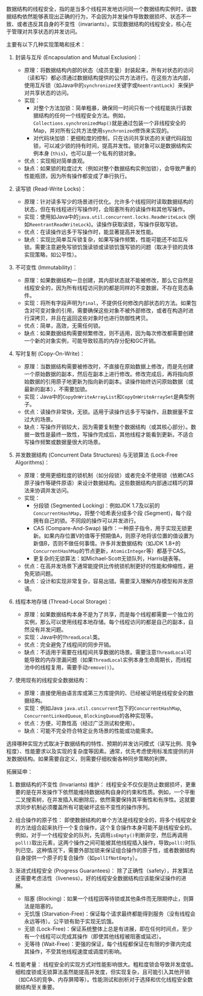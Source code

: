 
数据结构的线程安全，指的是当多个线程并发地访问同一个数据结构实例时，该数据结构依然能够表现出正确的行为，不会因为并发操作导致数据损坏、状态不一致、或者违反其自身的不变性（invariants）。实现数据结构的线程安全，核心在于管理对共享状态的并发访问。

主要有以下几种实现策略和技术：

1.  封装与互斥 (Encapsulation and Mutual Exclusion)：
    *   原理：将数据结构内部的状态（成员变量）封装起来，所有对状态的访问（读和写）都必须通过数据结构提供的公共方法进行。在这些方法内部，使用互斥锁（如Java中的`synchronized`关键字或`ReentrantLock`）来保护对共享状态的访问。
    *   实现：
        *   对整个方法加锁：简单粗暴，确保同一时间只有一个线程能执行该数据结构的任何一个线程安全方法。例如，`Collections.synchronizedMap()`就是通过包装一个非线程安全的Map，并对所有公共方法使用`synchronized`修饰来实现的。
        *   对代码块加锁：更细粒度的控制，只在访问共享状态的关键代码段加锁，可以减少锁的持有时间，提高并发性。锁对象可以是数据结构实例本身 (`this`)，也可以是一个私有的锁对象。
    *   优点：实现相对简单直观。
    *   缺点：如果锁的粒度过大（例如对整个数据结构实例加锁），会导致严重的性能瓶颈，因为所有操作都变成了串行执行。

2.  读写锁 (Read-Write Locks)：
    *   原理：针对读多写少的场景进行优化。允许多个线程同时读取数据结构的状态，但在有线程进行写操作时，会阻塞所有的读操作和其他写操作。
    *   实现：使用如Java中的`java.util.concurrent.locks.ReadWriteLock` (例如`ReentrantReadWriteLock`)。读操作获取读锁，写操作获取写锁。
    *   优点：在读操作远多于写操作时，能显著提高并发性能。
    *   缺点：实现比简单互斥锁复杂，如果写操作频繁，性能可能还不如互斥锁。需要注意避免写锁饥饿读锁或读锁饥饿写锁的问题（取决于锁的具体实现策略，如公平性）。

3.  不可变性 (Immutability)：
    *   原理：如果数据结构一旦创建，其内部状态就不能被修改，那么它自然是线程安全的，因为所有线程访问到的都是同样的不变数据，不存在竞态条件。
    *   实现：将所有字段声明为`final`，不提供任何修改内部状态的方法。如果包含对可变对象的引用，需要确保这些对象不被外部修改，或者在构造时进行深拷贝，并且在返回这些对象时也进行防御性拷贝。
    *   优点：简单，高效，无需任何锁。
    *   缺点：如果数据结构需要频繁修改，则不适用，因为每次修改都需要创建一个新的对象实例，可能导致较高的内存分配和GC开销。

4.  写时复制 (Copy-On-Write)：
    *   原理：当数据结构需要被修改时，不直接在原始数据上修改，而是先创建一个原始数据的副本，然后在副本上进行修改。修改完成后，再将指向原始数据的引用原子地更新为指向新的副本。读操作始终访问原始数据（或最新的副本），不需要加锁。
    *   实现：Java中的`CopyOnWriteArrayList`和`CopyOnWriteArraySet`是典型例子。
    *   优点：读操作非常快，无锁。适用于读操作远多于写操作，且数据量不宜过大的场景。
    *   缺点：写操作开销较大，因为需要复制整个数据结构（或其核心部分）。数据一致性是最终一致性，写操作完成后，其他线程才能看到更新。不适合写操作频繁或数据量很大的场景。

5.  并发数据结构 (Concurrent Data Structures) 与无锁算法 (Lock-Free Algorithms)：
    *   原理：使用更细粒度的锁机制（如分段锁）或者完全不使用锁（依赖CAS原子操作等硬件原语）来设计数据结构。这些数据结构内部通过精巧的算法来协调并发访问。
    *   实现：
        *   分段锁 (Segmented Locking)：例如JDK 1.7及以前的`ConcurrentHashMap`，将整个哈希表分成多个段 (Segment)，每个段拥有自己的锁。不同段的操作可以并发进行。
        *   CAS (Compare-And-Swap) 操作：一种原子指令，用于实现无锁更新。如果内存位置V的值等于预期值A，则原子地将该位置的值设置为新值B，否则不做任何事情。许多并发数据结构（如JDK 1.8+的`ConcurrentHashMap`的节点更新，`AtomicInteger`等）都基于CAS。
        *   更复杂的无锁算法：如Michael-Scott无锁队列，Harris链表等。
    *   优点：在高并发场景下通常能提供比传统锁机制更好的性能和伸缩性，避免死锁问题。
    *   缺点：设计和实现非常复杂，容易出错。需要深入理解内存模型和并发原语。

6.  线程本地存储 (Thread-Local Storage)：
    *   原理：如果数据结构本身不是为了共享，而是每个线程都需要一个独立的实例，那么可以使用线程本地存储。每个线程访问的都是自己的副本，自然没有并发问题。
    *   实现：Java中的`ThreadLocal`类。
    *   优点：完全避免了线程间的同步开销。
    *   缺点：不适用于需要在线程间共享数据的场景。需要注意`ThreadLocal`可能导致的内存泄漏问题（如果`ThreadLocal`实例本身生命周期长，而线程池中的线程复用，需要手动`remove()`）。

7.  使用现有的线程安全数据结构：
    *   原理：直接使用由语言库或第三方库提供的、已经被证明是线程安全的数据结构。
    *   实现：例如Java `java.util.concurrent`包下的`ConcurrentHashMap`, `ConcurrentLinkedQueue`, `BlockingQueue`的各种实现等。
    *   优点：方便，可靠性高（经过广泛测试和使用）。
    *   缺点：可能不完全符合特定业务场景的性能或功能需求。

选择哪种实现方式取决于数据结构的特性、预期的并发访问模式（读写比例、竞争程度）、性能要求以及实现的复杂度等因素。通常，优先考虑使用标准库提供的并发数据结构。如果需要自定义，则需要仔细权衡各种同步策略的利弊。

拓展延申：

1.  数据结构的不变性 (Invariants) 维护：
    线程安全不仅仅是防止数据损坏，更重要的是在并发操作下依然能维持数据结构自身的约束和性质。例如，一个平衡二叉搜索树，在并发插入和删除后，依然需要保持其平衡性和有序性。这就要求同步机制必须覆盖所有可能破坏这些不变性的操作序列。

2.  组合操作的原子性：
    即使数据结构的单个方法是线程安全的，将多个线程安全的方法组合起来执行一个复合操作，这个复合操作本身可能不是线程安全的。例如，对于一个线程安全的队列，先调用`isEmpty()`判断非空，然后再调用`poll()`取出元素，这两个操作之间可能被其他线程插入操作，导致`poll()`时队列已空。这种情况下，需要外部加锁来保证组合操作的原子性，或者数据结构自身提供一个原子的复合操作（如`pollIfNotEmpty`）。

3.  渐进式线程安全 (Progress Guarantees)：
    除了正确性（safety），并发算法还需要考虑活性（liveness）。好的线程安全数据结构应该能保证操作的进展。
    *   阻塞 (Blocking)：如果一个线程因等待锁或其他条件而无限期停止，则算法是阻塞的。
    *   无饥饿 (Starvation-Free)：保证每个请求最终都能得到服务（没有线程会永远等待）。公平锁有助于实现无饥饿。
    *   无锁 (Lock-Free)：保证系统整体上总是有进展，即在任何时间点，至少有一个线程可以完成其操作（即使其他线程被阻塞或延迟）。
    *   无等待 (Wait-Free)：更强的保证，每个线程都保证在有限的步骤内完成其操作，不受其他线程速度或调度的影响。

4.  性能考量：
    线程安全的实现方式对性能影响很大。粗粒度锁会导致并发度低。细粒度锁或无锁算法虽然能提高并发度，但实现复杂，且可能引入其他开销（如CAS的竞争、内存屏障等）。性能测试和剖析对于选择和优化线程安全数据结构至关重要。
